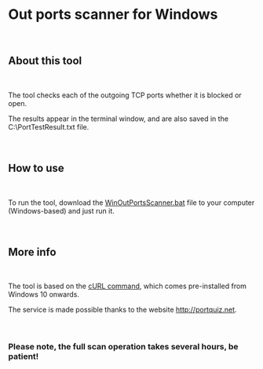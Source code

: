 # Out ports scanner for Windows

</br>

## About this tool
<br/>

The tool checks each of the outgoing TCP ports whether it is blocked or open.

The results appear in the terminal window, and are also saved in the C:\PortTestResult.txt file.
</br></br></br>

## How to use
<br/>

To run the tool, download the [WinOutPortsScanner.bat](WinOutPortsScanner.bat) file to your computer (Windows-based) and just run it.
</br></br></br>

## More info
<br/>

The tool is based on the [cURL command](https://curl.se), which comes pre-installed from Windows 10 onwards.

The service is made possible thanks to the website http://portquiz.net.
</br></br></br>

### **Please note, the full scan operation takes several hours, be patient!**